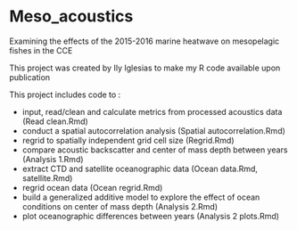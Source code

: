 # Meso_acoustics
Examining the effects of the 2015-2016 marine heatwave on mesopelagic fishes in the CCE

This project was created by Ily Iglesias to make my R code available upon publication

This project includes code to :
- input, read/clean and calculate metrics from processed acoustics data (Read clean.Rmd)
- conduct a spatial autocorrelation analysis (Spatial autocorrelation.Rmd)
- regrid to spatially independent grid cell size (Regrid.Rmd)
- compare acoustic backscatter and center of mass depth between years (Analysis 1.Rmd)
- extract CTD and satellite oceanographic data (Ocean data.Rmd, satellite.Rmd)
- regrid ocean data (Ocean regrid.Rmd)
- build a generalized additive model to explore the effect of ocean conditions on center of mass depth (Analysis 2.Rmd)
- plot oceanographic differences between years (Analysis 2 plots.Rmd)
